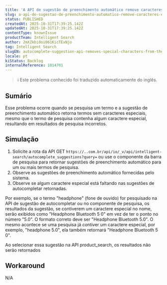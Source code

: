 ```yaml
---
title: 'A API de sugestão de preenchimento automático remove caracteres especiais do nome do produto'
slug: a-api-de-sugestao-de-preenchimento-automatico-remove-caracteres-especiais-do-nome-do-produto
status: PUBLISHED
createdAt: 2025-10-31T17:39:25.142Z
updatedAt: 2025-10-31T17:39:25.142Z
contentType: knownIssue
productTeam: Intelligent Search
author: 2mXZkbi0oi061KicTExNjo
tag: Intelligent Search
slugEN: autocomplete-suggestion-api-removes-special-characters-from-the-product-name
locale: pt
kiStatus: Backlog
internalReference: 1014701
---
```


>ℹ️ Este problema conhecido foi traduzido automaticamente do inglês.

## Sumário


Esse problema ocorre quando se pesquisa um termo e a sugestão de preenchimento automático retorna termos sem caracteres especiais, mesmo que o termo de pesquisa contenha algum caractere especial, resultando em resultados de pesquisa incorretos.
## Simulação



1. Solicite a rota da API GET `https://..com.br/api/io/_v/api/intelligent-search/autocomplete_suggestions?query=` ou use o componente da barra de pesquisa para retornar sugestões de preenchimento automático para um ou mais termos de pesquisa.
2. Observe as sugestões de preenchimento automático fornecidas pelo sistema.
3. Observe se algum caractere especial está faltando nas sugestões de autocompletar retornadas.

Por exemplo, se o termo "headphone" (fone de ouvido) for pesquisado na API de sugestão de autocompletar ou no componente de pesquisa, os resultados da sugestão, se contiverem um caractere especial no nome, serão exibidos como "Headphone Bluetooth 5 0" em vez de ter o ponto no número "5.0". O formato correto deve ser "Headphone Bluetooth 5.0". O mesmo acontece se uma pesquisa já contiver um caractere especial, por exemplo, "headphone 5.0", ela também retornará "Headphone Bluetooth 5 0".

Ao selecionar essa sugestão na API product_search, os resultados não serão retornados
## Workaround


N/A

